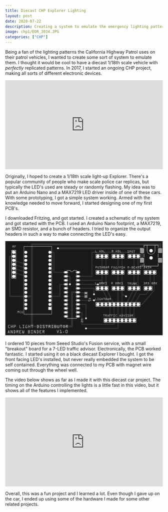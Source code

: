 ```yaml
---
title: Diecast CHP Explorer Lighting
layout: post
date: 2020-07-22
description: Creating a system to emulate the emergency lighting patterns of the California Highway Patrol and embedding in a diecast car
image: chp1/EOR_3034.JPG
categories: ["CHP"]
---
```


Being a fan of the lighting patterns the California Highway Patrol uses on their patrol vehicles, I wanted to create some sort of system to emulate them. I thought it would be cool to have a diecast 1/18th scale vehicle with *perfectly* replicated patterns. In 2017, I started an ongoing CHP project, making all sorts of different electronic devices.

<style>.embed-container { position: relative; padding-bottom: 56.25%; height: 0; overflow: hidden; max-width: 100%; } .embed-container iframe, .embed-container object, .embed-container embed { position: absolute; top: 0; left: 0; width: 100%; height: 100%; }</style><div class='embed-container'><iframe src='https://www.youtube.com/embed//8Ze_xhaIiLs' frameborder='0' allowfullscreen></iframe></div>



Originally, I hoped to create a 1/18th scale light-up Explorer. There's a popular community of people who make scale police car replicas, but typically the LED's used are steady or randomly flashing. My idea was to put an Arduino Nano and a MAX7219 LED driver inside of one of these cars. With some prototyping, I got a simple system working. Armed with the knowledge needed to move forward, I started designing one of my first PCB's.

I downloaded Fritzing, and got started. I created a schematic of my system and got started with the PCB. I used an Arduino Nano footprint, a MAX7219, an SMD resistor, and a bunch of headers. I tried to organize the output headers in such a way to make connecting the LED's easy.

<img class="card-img" src="./img/chp1/top_v1.png" alt="">

I ordered 10 pieces from Seeed Studio's Fusion service, with a small "breakout" board for a 7-LED traffic advisor. Electronically, the PCB worked fantastic. I started using it on a black diecast Explorer I bought. I got the front facing LED's installed, but never really embedded the system to be self contained. Everything was connected to my PCB with magnet wire coming out through the wheel well.

The video below shows as far as I made it with this diecast car project. The timing on the Arduino controlling the lights is a little fast in this video, but it shows all of the features I implemented.

<style>.embed-container { position: relative; padding-bottom: 56.25%; height: 0; overflow: hidden; max-width: 100%; } .embed-container iframe, .embed-container object, .embed-container embed { position: absolute; top: 0; left: 0; width: 100%; height: 100%; }</style><div class='embed-container'><iframe src='https://www.youtube.com/embed//7rpUqyQHsyI' frameborder='0' allowfullscreen></iframe></div>



Overall, this was a fun project and I learned a lot. Even though I gave up on the car, I ended up using some of the hardware I made for some other related projects.

